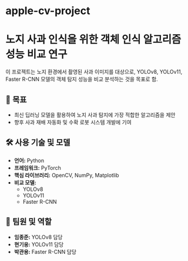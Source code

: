 # apple-cv-project

# 노지 사과 인식을 위한 객체 인식 알고리즘 성능 비교 연구

이 프로젝트는 노지 환경에서 촬영된 사과 이미지를 대상으로, YOLOv8, YOLOv11, Faster R-CNN 모델의 객체 탐지 성능을 비교 분석하는 것을 목표로 함.

## 🚀 목표

- 최신 딥러닝 모델을 활용하여 노지 사과 탐지에 가장 적합한 알고리즘을 제안
- 향후 사과 재배 자동화 및 수확 로봇 시스템 개발에 기여

## 🛠️ 사용 기술 및 모델

- **언어:** Python
- **프레임워크:** PyTorch
- **핵심 라이브러리:** OpenCV, NumPy, Matplotlib
- **비교 모델:**
  - YOLOv8
  - YOLOv11
  - Faster R-CNN

## 👥 팀원 및 역할

- **임종준:** YOLOv8 담당
- **현기웅:** YOLOv11 담당
- **박관용:** Faster R-CNN 담당

